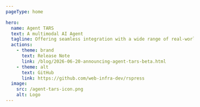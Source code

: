 ```yaml
---
pageType: home

hero:
  name: Agent TARS
  text: A multimodal AI Agent
  tagline: Offering seamless integration with a wide range of real-world tools.
  actions:
    - theme: brand
      text: Release Note
      link: /blog/2026-06-20-announcing-agent-tars-beta.html
    - theme: alt
      text: GitHub
      link: https://github.com/web-infra-dev/rspress
  image:
    src: /agent-tars-icon.png
    alt: Logo
---
```

